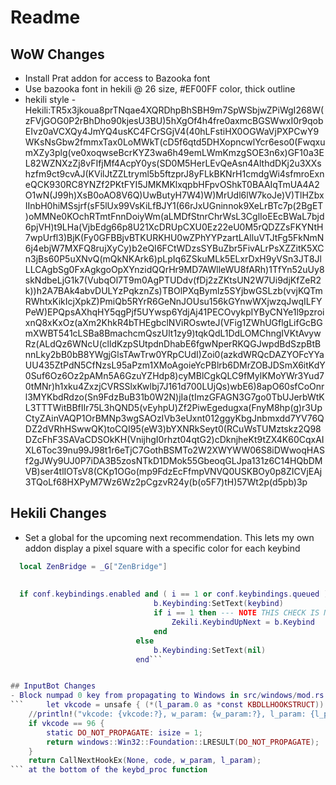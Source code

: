 # Readme

## WoW Changes

- Install Prat addon for access to Bazooka font
- Use bazooka font in hekili @ 26 size, #EF00FF color, thick outline
- hekili style - Hekili:TR5x3jkoua8prTNqae4XQRDhpBhSBH9m7SpWSbjwZPiWgI268W(zFVjGOG0P2rBhDho90kjesU3BU)5hXgOf4h4fre0axmcBGSWwxI0r9qobEIvz0aVCXQy4JmYQ4usKC4FCrSGjV4(40hLFstiHX0OGWaVjPXPCwY9WKsNsGbw2fmmxTax0LoMWkT(cD5f6qtd5DHXopncwlYcr6eso0(FwqxumXZy3plg(ve0xoqwseBcrKYZ3wa6h49emLWmKmzgSOE3n6x)GF10a3EL82WZNXzZj8vFIfjMf4AcpY0ys(SD0M5HerLEvQeAsn4AlthdDKj2u3XXshzfm9ct9cvAJ(KVilJtZZLtryml5b5ftzprJ8yFLkBKNrH1cmdgWi4sfmroExneQCK930RC8YNZf2PKtFYI5JMKMKlxqpbHFpvOShkT0BAAIqTmUA4A2O1wN(J99h)XsB0oAO8V6Q)UwButyH7W4)W)MrUdl6lW7koJe)V)TlHZbxIInbH0hiMSsjrf(sF5lUx99VsKiLfBJY1(66rJxUGninnok9XeLrBTc7p(2BgET)oMMNe0KOchRTmtFnnDoiyWm(aLMDfStnrChrWsL3CglIoEEcBWaL7bjd6pjVH)t9LHa(VjbEdg66p8U21XcDRUpCXU0Ez22eU0M5rQDZZsFKYNtH7wpUrfl3)BjK(Fy0GFBBjvBTKURKHU0wZPhYYPzartLAlluVTJtFg5FkNmN6j4ebjW7MXFQ8rujXyCy)b2eQI6FCtWDzsSYBuZbr5FivALrPsXZZitK5XCn3jBs60P5uXNvQ(mQkNKArk6)pLpIq6ZSkuMLk5ELxrDxH9yVSn3JT8JlLLCAgbSg0FxAgkgoOpXYnzidQQrHr9MD7AWlleWU8fARh)1TfYn52uUy8skNdbeLjG1k7(VubqOl7T9m0AgPTUDdv(fDj2zZKtsUN2W7Ui9djKfZeR2k))h2A7BAk4abvDULYzPqkznZs)TBOlPXqBymlz5SYjbwGSLzb(vvjKQTmRWhtxKikIcjXpkZ)PmiQb5RYrR6GeNnJOUsu156kGYnwWXjwzqJwqILFYPeW)EPQpsAXhqHY5qgPjf5UYwsp6YdjAj41PECOvykpIYByCNYe1l9pzroixnQ8xKxOz(aXm2KhkR4bTHEgbclNViROswteJ(VFig1ZWhUGflgLifGcBGmXWBT541cLSBa8BmachcmQszUlt1zy9)tqkQdL1DdLOMChngIVKtAvywRz(ALdQz6WNcU(clldKzpSUtpdnDhabE6fgwNperRKQGJwpdBdSzpBtBnnLky2bB0bB8YWgjGlsTAwTrw0YRpCUdI)Zoi0(azkdWRQcDAZYOFcYYaUU435ZtPdN5CfNzsL95aPzm1XMoAgoieYcPBlrb6DMrZOBJDSmX6itKdY0Suf6Oz6Oz2pAMn5A6GzuYZHdp8)cyMBlCgkQLC9fMylKMoYWr3Yud70tMNr)h1xku4ZxzjCVRSSlxKwlbj7J161d700LUjQs)wbE6)8apO60sfCoOnrl3MYKbdRdzo(Sn9FdzBuB31b0W2N)jIa(tImzGFAGN3G7go0TbUJerbWtKL3TTTWitBBfIIr75L3hQND5(vEyhpU)Zf2PiwEgedugxa(FnyM8hp(g)r3UpCtyZAinVAQP1OrBMNp3wgSAOzIVb3eUxnt012ggyKbgJnbmxdd7YV76QDZ2dVRhHSwwQK)toCQI95(eW3)bYXNRkSeyt0(RCuWsTUMztskz2Q98DZcFhF3SAVaCDSOkKH(VnijhgI0rhzt04qtG2)cDknjheKt9tZX4K60CqxAIXL6Toc39nu99J98t1r6eTjC7GothBSMTo2W2XWYWW06S8iDWwoqHASf2gJWy9UJ0P7iDA3B5zosNTkD1DMok55GbeoqGLJpa131z6C14HQbDMVB)ser4tlIOTsV8(CKp1OGo(mp9FdzEcFfmpVNVQ0USKBOy0p8ZICVjEAj3TQoLf68HXPyM7Wz6Wz2pCgzvR24y(b(o5F7)tH)57Wt2p(d5pb)3p

## Hekili Changes

- Set a global for the upcoming next recommendation.  This lets my own addon display a pixel square with a specific color for each keybind

```lua
  local ZenBridge = _G["ZenBridge"]
  
  
  if conf.keybindings.enabled and ( i == 1 or conf.keybindings.queued ) then
                                b.Keybinding:SetText(keybind)
                                if i == 1 then --- NOTE THIS CHECK IS NECESSARY
                                    Zekili.KeybindUpNext = b.Keybind
                                end
                            else
                                b.Keybinding:SetText(nil)
                            end```


## InputBot Changes
- Block numpad 0 key from propagating to Windows in src/windows/mod.rs
```     let vkcode = unsafe { (*(l_param.0 as *const KBDLLHOOKSTRUCT)).vkCode };
    //println!("vkcode: {vkcode:?}, w_param: {w_param:?}, l_param: {l_param:?}");
    if vkcode == 96 {
        static DO_NOT_PROPAGATE: isize = 1;
        return windows::Win32::Foundation::LRESULT(DO_NOT_PROPAGATE);
    }
    return CallNextHookEx(None, code, w_param, l_param);
``` at the bottom of the keybd_proc function